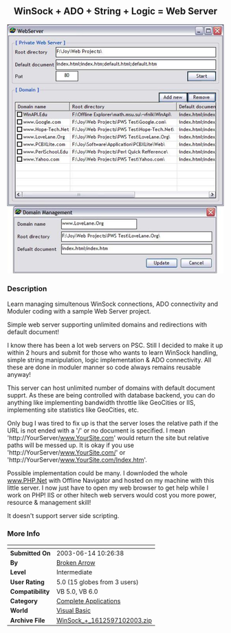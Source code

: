 ﻿<div align="center">

## WinSock \+ ADO \+ String \+ Logic = Web Server

<img src="PIC20037101143319760.JPG">
</div>

### Description

Learn managing simultenous WinSock connections, ADO connectivity and Moduler coding with a sample Web Server project.

Simple web server supporting unlimited domains and redirections with default document!

I know there has been a lot web servers on PSC. Still I decided to make it up within 2 hours and submit for those who wants to learn WinSock handling, simple string manipulation, logic implementation & ADO connectivity. All these are done in moduler manner so code always remains reusable anyway!

This server can host unlimited number of domains with default document supprt. As these are being controlled with database backend, you can do anything like implementing bandwidth throttle like GeoCities or IIS, implementing site statistics like GeoCities, etc.

Only bug I was tired to fix up is that the server loses the relative path if the URL is not ended with a '/' or no document is specified. I mean 'http://YourServer/www.YourSite.com' would return the site but relative paths will be messed up. It is okay if you use 'http://YourServer/www.YourSite.com/' or 'http://YourServer/www.YourSite.com/Index.htm'.

Possible implementation could be many. I downloded the whole www.PHP.Net with Offline Navigator and hosted on my machine with this little server. I now just have to open my web browser to get help while I work on PHP! IIS or other hitech web servers would cost you more power, resource & management skill!

It doesn't support server side scripting.
 
### More Info
 


<span>             |<span>
---                |---
**Submitted On**   |2003-06-14 10:26:38
**By**             |[Broken Arrow](https://github.com/Planet-Source-Code/PSCIndex/blob/master/ByAuthor/broken-arrow.md)
**Level**          |Intermediate
**User Rating**    |5.0 (15 globes from 3 users)
**Compatibility**  |VB 5\.0, VB 6\.0
**Category**       |[Complete Applications](https://github.com/Planet-Source-Code/PSCIndex/blob/master/ByCategory/complete-applications__1-27.md)
**World**          |[Visual Basic](https://github.com/Planet-Source-Code/PSCIndex/blob/master/ByWorld/visual-basic.md)
**Archive File**   |[WinSock\_\+\_1612597102003\.zip](https://github.com/Planet-Source-Code/broken-arrow-winsock-ado-string-logic-web-server__1-46802/archive/master.zip)








